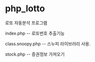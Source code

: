 # php_lotto
로또 자동분석 프로그램

index.php
-- 로또번호 추출기능

class.snoopy.php
-- 스누피 라이브러리 사용.

stock.php
-- 증권정보 가져오기
